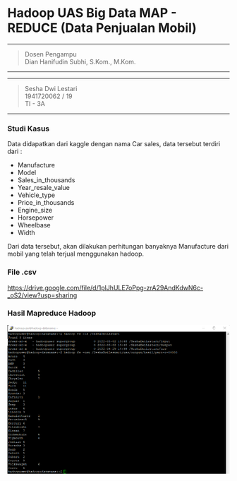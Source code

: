 # Hadoop UAS Big Data MAP - REDUCE (Data Penjualan Mobil)
---------------------------------------
> Dosen Pengampu <br>
> Dian Hanifudin Subhi, S.Kom., M.Kom.
---------------------------------------
--------------------------
> Sesha Dwi Lestari <br>
> 1941720062 / 19 <br>
> TI - 3A  <br>
--------------------------
### Studi Kasus
Data didapatkan dari kaggle dengan nama Car sales, data tersebut terdiri dari :
- Manufacture
- Model
- Sales_in_thousands
- Year_resale_value
- Vehicle_type
- Price_in_thousands
- Engine_size
- Horsepower
- Wheelbase
- Width

Dari data tersebut, akan dilakukan perhitungan banyaknya Manufacture dari mobil yang telah terjual menggunakan hadoop.

### File .csv
https://drive.google.com/file/d/1plJhULE7oPpg-zrA29AndKdwN6c-_oS2/view?usp=sharing

### Hasil Mapreduce Hadoop
![](pic/picture.png)